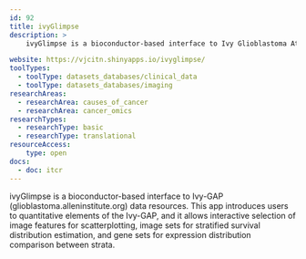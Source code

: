 ```yaml
---
id: 92
title: ivyGlimpse
description: >
    ivyGlimpse is a bioconductor-based interface to Ivy Glioblastoma Atlas Project (Ivy-GAP) data resources, allowing interactive selection of image features for scatterplotting, image sets for stratified survival distribution estimation, and  gene sets for expression distribution comparison between strata.

website: https://vjcitn.shinyapps.io/ivyglimpse/
toolTypes:
  - toolType: datasets_databases/clinical_data
  - toolType: datasets_databases/imaging
researchAreas:
  - researchArea: causes_of_cancer
  - researchArea: cancer_omics
researchTypes:
  - researchType: basic
  - researchType: translational
resourceAccess:
    type: open
docs:
  - doc: itcr
---
```

ivyGlimpse is a bioconductor-based interface to Ivy-GAP (glioblastoma.alleninstitute.org) data resources. This app introduces users to quantitative elements of the Ivy-GAP, and it allows interactive selection of image features for scatterplotting, image sets for stratified survival distribution estimation, and gene sets for expression distribution comparison between strata.